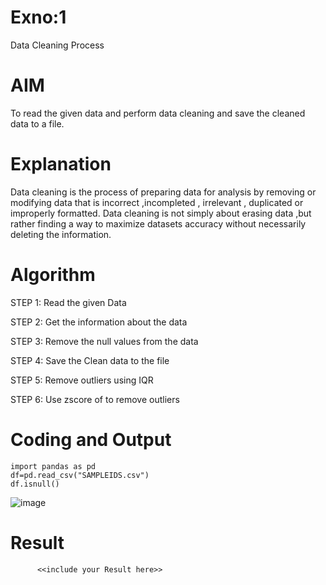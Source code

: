 # Exno:1
Data Cleaning Process

# AIM
To read the given data and perform data cleaning and save the cleaned data to a file.

# Explanation
Data cleaning is the process of preparing data for analysis by removing or modifying data that is incorrect ,incompleted , irrelevant , duplicated or improperly formatted. Data cleaning is not simply about erasing data ,but rather finding a way to maximize datasets accuracy without necessarily deleting the information.

# Algorithm
STEP 1: Read the given Data

STEP 2: Get the information about the data

STEP 3: Remove the null values from the data

STEP 4: Save the Clean data to the file

STEP 5: Remove outliers using IQR

STEP 6: Use zscore of to remove outliers

# Coding and Output
 ```
 import pandas as pd
 df=pd.read_csv("SAMPLEIDS.csv")
 df.isnull()
  ```
![image](https://github.com/user-attachments/assets/eefaca7b-a22a-4e61-8c9e-11f2e0cbf25d)

# Result
          <<include your Result here>>
